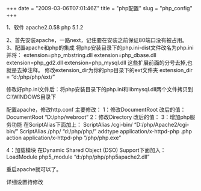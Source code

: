 +++
date = "2009-03-06T07:01:46Z"
title = "php配置"
slug = "php_config"
+++

1、软件
apache2.0.58
php 5.1.2

2、首先安装apache，一路next，记住要在安装之前保证80端口没有被占用。
3、配置apache和php的集成
将php安装目录下的php.ini-dist文件改名为php.ini
并将：
extension=php_mbstring.dll
extension=php_dbase.dll
extension=php_gd2.dll
extension=php_mysql.dll
这些扩展前面的分号去掉,也就是去掉注释。
修改extension_dir为你的php目录下的ext文件夹
extension_dir = “d:/php/php/ext/”

修改好php.ini文件后：将php安装目录下的php.ini和libmysql.dll两个文件拷贝到C:\WINDOWS目录下

配置apache，修改http.conf
主要修改：
1：修改DocumentRoot
改后的值：DocumentRoot “D:/php/webroot”
2：修改Directory
改后的值：
3：增加php服务功能
在ScriptAlias下面加上：
ScriptAlias /cgi-bin/ “D:/php/Apache2/cgi-bin/”
ScriptAlias /php/ “d:/php/php/”
addtype application/x-httpd-php .php
action application/x-httpd-php “/php/php.exe”

4：加载模块
在Dynamic Shared Object (DSO) Support下面加入：
LoadModule php5_module “d:/php/php/php5apache2.dll”

重启apache就可以了。

详细设置待修改
